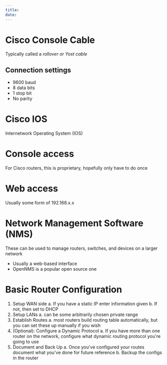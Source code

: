 ```yaml
---
title: 
date: 
---
```


# Cisco Console Cable

Typically called a *rollover or Yost cable*

## Connection settings

-   9600 baud
-   8 data bits
-   1 stop bit
-   No parity

# Cisco IOS

Internetwork Operating System (IOS)

# Console access

For Cisco routers, this is proprietary, hopefully only have to do once

# Web access

Usually some form of 192.168.x.x

# Network Management Software (NMS)

These can be used to manage routers, switches, and devices on a larger network

-   Usually a web-based interface
-   OpenNMS is a popular open source one

# Basic Router Configuration

1.  Setup WAN side
    a. If you have a static IP enter information given
    b. If not, then set to DHCP
2.  Setup LANs
    a. can be some arbitrarily chosen private range
3.  Establish Routes
    a. most routers build routing table automatically, but you can set these up manually if you wish
4.  (Optional): Configure a Dynamic Protocol
    a. If you have more than one router on the network, configure what dynamic routing protocol you're going to use
5.  Document and Back Up
    a. Once you've configured your routes document what you've done for future reference
    b. Backup the configs in the router

